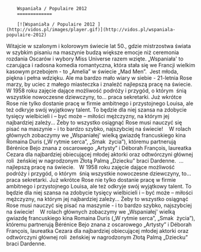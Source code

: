 
        Wspaniała / Populaire 2012 
        =============
        
        [![Wspaniała / Populaire 2012 ](http://vidos.pl/images/player.gif)](http://vidos.pl/wspaniala-populaire-2012)
        
        
 Witajcie w szalonym i kolorowym świecie lat 50., gdzie mistrzostwa świata w szybkim pisaniu na maszynie budzą większe emocje niż ceremonia rozdania Oscarów i wybory Miss Universe razem wzięte. „Wspaniała' to czarująca i radosna komedia romantyczna, która stała się we Francji wielkim kasowym przebojem - to „Amelia” w świecie „Mad Men”.  Jest młoda, piękna i pełna wdzięku. Ale ma bardzo mało wiary w siebie - 21-letnia Rose marzy, by uciec z małego miasteczka i znaleźć najlepszą pracę na świecie.   W 1958 roku zajęcie dające możliwość podróży i przygód, o którym  śnią wszystkie nowoczesne dziewczyny, to... praca sekretarki. Już wkrótce Rose nie tylko dostanie pracę w firmie ambitnego i przystojnego Louisa, ale też odkryje swój wyjątkowy talent. To będzie dla niej szansa na zdobycie tysięcy wielbicieli i – być może – miłości mężczyzny, na którym jej najbardziej zależy... Żeby to wszystko osiągnąć Rose musi nauczyć się pisać na maszynie - i to bardzo szybko, najszybciej na świecie!    W rolach głównych zobaczymy we „Wspaniałej' wielką gwiazdę francuskiego kina Romaina Duris („W rytmie serca”, „Smak  życia”), któremu partnerują Bérénice Bejo znana z oscarowego „Artysty” i Déborah François, laureatka Cezara dla najbardziej obiecującej młodej aktorki oraz odtwórczyni głównej roli  żeńskiej w nagrodzonym Złotą Palmą „Dziecku” braci Dardenne.   ... najlepszą pracę na świecie.   W 1958 roku zajęcie dające możliwość podróży i przygód, o którym  śnią wszystkie nowoczesne dziewczyny, to... praca sekretarki. Już wkrótce Rose nie tylko dostanie pracę w firmie ambitnego i przystojnego Louisa, ale też odkryje swój wyjątkowy talent. To będzie dla niej szansa na zdobycie tysięcy wielbicieli i – być może – miłości mężczyzny, na którym jej najbardziej zależy... Żeby to wszystko osiągnąć Rose musi nauczyć się pisać na maszynie - i to bardzo szybko, najszybciej na świecie!    W rolach głównych zobaczymy we „Wspaniałej' wielką gwiazdę francuskiego kina Romaina Duris („W rytmie serca”, „Smak  życia”), któremu partnerują Bérénice Bejo znana z oscarowego „Artysty” i Déborah François, laureatka Cezara dla najbardziej obiecującej młodej aktorki oraz odtwórczyni głównej roli  żeńskiej w nagrodzonym Złotą Palmą „Dziecku” braci Dardenne. 
    